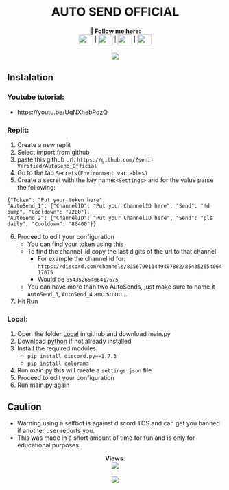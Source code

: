 <h1 align="center">AUTO SEND OFFICIAL</h1>
<p align="center">
  <b>🖤 Follow me here:</b><br>
  <a href="https://twitter.com/zseni10" target="blank">
    <img align="center" src="https://raw.githubusercontent.com/Zseni-Verified/Zseni-Verified/main/Images/twitter.svg" height="25" width="33"/></a> |
  <a href="http://bit.ly/Zseni-Youtube" target="blank">
    <img align="center" src="https://raw.githubusercontent.com/Zseni-Verified/Zseni-Verified/main/Images/youtube.svg" height="25" width="33"/></a> |
  <a href="https://discord.gg/SXng95f" target="blank">
    <img align="center" src="https://raw.githubusercontent.com/Zseni-Verified/Zseni-Verified/main/Images/discord.svg" height="25" width="33"/></a> |
  <a href="https://github.com/Zseni-Verified" target="blank">
    <img align="center" src="https://raw.githubusercontent.com/Zseni-Verified/Zseni-Verified/main/Images/GitHub%20(2).svg" height="25" width="33"/></a>
  <br><br>
  <img src="https://github.com/Zseni-Verified/AutoSend_Official/blob/main/Images/AutoSend.png?raw=true">
</p>

## Instalation
### Youtube tutorial:
* https://youtu.be/UqNXhebPqzQ

### Replit:
1. Create a new replit
2. Select import from github
3. paste this github url: `https://github.com/Zseni-Verified/AutoSend_Official`
4. Go to the tab `Secrets(Environment variables)`
5. Create a secret with the key name:`<Settings>` and for the value parse the following:
  ```
  {"Token": "Put your token here", 
  "AutoSend_1": {"ChannelID": "Put your ChannelID here", "Send": "!d bump", "Cooldown": "7200"}, 
  "AutoSend_2": {"ChannelID": "Put your ChannelID here", "Send": "pls daily", "Cooldown": "86400"}}
  ```
6. Proceed to edit your configuration
   * You can find your token using [this](https://raw.githubusercontent.com/Zseni-Verified/AutoSend_Official/main/Images/GetDiscordTokenFromConsole.js)
   * To find the channel_id copy the last digits of the url to that channel.
     * For example the channel id for: `https://discord.com/channels/835679011449407882/85435265406417675`
     * Would be `85435265406417675`
   * You can have more than two AutoSends, just make sure to name it `AutoSend_3`, `AutoSend_4` and so on...
7. Hit Run

### Local:
1. Open the folder [Local](https://github.com/Zseni-Verified/AutoSend_Official/tree/main/Local) in github and download main.py
3. Download [python](https://www.python.org/downloads/) if not already installed
4. Install the required modules
   * ```pip install discord.py==1.7.3```
   * ```pip install colorama```
5. Run main.py this will create a `settings.json` file
6. Proceed to edit your configuration
7. Run main.py again

## Caution
* Warning using a selfbot is against discord TOS and can get you banned if another user reports you. 
* This was made in a short amount of time for fun and is only for educational purposes.

<p align="center"> 
  <b>Views:</b>
  </b><br> 
    <img src="https://profile-counter.glitch.me/SeizeControl_Official/count.svg">
  </b><br>
  </b><br>
  <img src="https://github-readme-stats.vercel.app/api?username=zseni-verified&theme=dark&show_icons=true&locale=en">
  </b><br>
</p>

